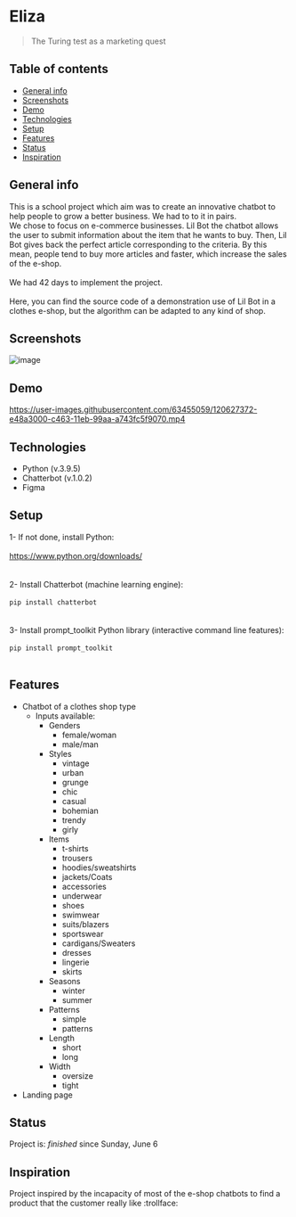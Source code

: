 # Eliza
> The Turing test as a marketing quest

## Table of contents
* [General info](#general-info)
* [Screenshots](#screenshots)
* [Demo](#demo)
* [Technologies](#technologies)
* [Setup](#setup)
* [Features](#features)
* [Status](#status)
* [Inspiration](#inspiration)

## General info
This is a school project which aim was to create an innovative chatbot to help people to grow a better business. We had to to it in pairs.
<br>We chose to focus on e-commerce businesses. Lil Bot the chatbot allows the user to submit information about the item that he wants to buy. Then, Lil Bot gives back the perfect article corresponding to the criteria. By this mean, people tend to buy more articles and faster, which increase the sales of the e-shop.
<br><br>We had 42 days to implement the project.
<br><br>Here, you can find the source code of a demonstration use of Lil Bot in a clothes e-shop, but the algorithm can be adapted to any kind of shop.

## Screenshots
![image](https://user-images.githubusercontent.com/63455059/120621081-de915080-c45d-11eb-9b8c-1caa7028fb0b.png)

## Demo

https://user-images.githubusercontent.com/63455059/120627372-e48a3000-c463-11eb-99aa-a743fc5f9070.mp4

## Technologies
* Python (v.3.9.5)
* Chatterbot (v.1.0.2)
* Figma

## Setup
1- If not done, install Python:
<br><br>
https://www.python.org/downloads/
<br><br><br>
2- Install Chatterbot (machine learning engine):
<br><br>
`pip install chatterbot`
<br><br><br>
3- Install prompt_toolkit Python library (interactive command line features):
<br><br>
`pip install prompt_toolkit`
<br><br>

## Features
* Chatbot of a clothes shop type
  - Inputs available:
    - Genders
      - female/woman
      - male/man
    - Styles
      - vintage
      - urban
      - grunge
      - chic
      - casual
      - bohemian
      - trendy
      - girly
    - Items
      - t-shirts
      - trousers
      - hoodies/sweatshirts
      - jackets/Coats
      - accessories
      - underwear
      - shoes
      - swimwear
      - suits/blazers
      - sportswear
      - cardigans/Sweaters
      - dresses
      - lingerie
      - skirts
    - Seasons
      - winter
      - summer
    - Patterns 
      - simple
      - patterns
    - Length
      - short
      - long
    - Width
      - oversize
      - tight       
* Landing page

## Status
Project is: _finished_ since Sunday, June 6

## Inspiration
Project inspired by the incapacity of most of the e-shop chatbots to find a product that the customer really like :trollface:
